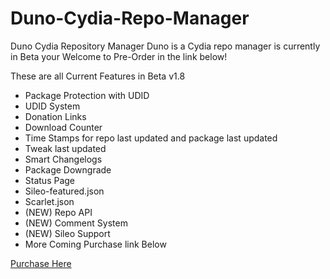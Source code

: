 # Duno-Cydia-Repo-Manager

Duno Cydia Repository Manager
Duno is a Cydia repo manager is currently in Beta your Welcome to Pre-Order in the link below!

These are all Current Features in Beta v1.8
- Package Protection with UDID
- UDID System
- Donation Links
- Download Counter
- Time Stamps for repo last updated and package last updated
- Tweak last updated
- Smart Changelogs
- Package Downgrade
- Status Page
- Sileo-featured.json
- Scarlet.json
- (NEW) Repo API
- (NEW) Comment System
- (NEW) Sileo Support
- More Coming Purchase link Below 

[Purchase Here](https://payments.cocotweaks.store/index.php?_url=/order/duno-cydia-repository-manager)
